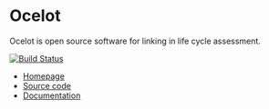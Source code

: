 # Ocelot

Ocelot is open source software for linking in life cycle assessment.

[![Build Status](https://travis-ci.org/OcelotProject/Ocelot.svg?branch=master)](https://travis-ci.org/OcelotProject/Ocelot)

* [Homepage](https://ocelot.space)
* [Source code](https://github.com/OcelotProject/Ocelot)
* [Documentation](https://docs.ocelot.space/)
